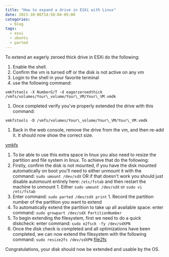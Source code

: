 ```yaml
---
title: "How to expand a drive in ESXi with Linux"
date: 2023-10-06T14:50:04-05:00
categories:
  - blog
tags:
  - esxi
  - ubuntu
  - parted
---
```


To extend an eagerly zeroed thick drive in ESXi do the following:

1. Enable the shell.
2. Confirm the vm is turned off or the disk is not active on any vm
3. Login to the shell in your favorite terminal
4. use the following command:

`vmkfstools -X NumberG/T -d eagerzeroedthick /vmfs/volumes/Your\_volume/Your\_VM/Your\_VM.vmdk`

1. Once completed verify you've properly extended the drive with this command:

`vmkfstools -D /vmfs/volumes/Your\_volume/Your\_VM/Your\_VM.vmdk`

1. Back in the web console, remove the drive from the vm, and then re-add it. It should now show the correct size.

[vmkfs](Source)

1. To be able to use this extra space in linux you also need to resize the partition and file system in linux. To achieve that do the following:
  1. Firstly, confirm the disk is not mounted, if you have the disk mounted automatically on boot you'll need to either unmount it with the command: `sudo umount /dev/sdX` OR if that doesn't work you should just disable automount entirely here: `/etc/fstab` and then restart the machine to unmount
    1. Either `sudo umount /dev/sdX` or `sudo vi /etc/fstab`
  2. Enter command: `sudo parted /dev/sdX print`
    1. Record the partition number of the partition you want to extend
  3. To automatically extend the partition to take up all available space: enter command: `sudo growpart /dev/sdX PartitionNumber`
  4. To begin extending the filesystem, first we need to do a quick diskcheck: enter command: `sudo e2fsck -fy /dev/sdXPN`
  5. Once the disk check is completed and all optimizations have been completed, we can now extend the filesystem with the following command: `sudo resize2fs /dev/sdXPN`
[file2fs](Source)

Congratulations, your disk should now be extended and usable by the OS.

[vmkfs]: https://tutoexpress.com/index.php/vmware-extend-an-eager-zeroed-thick-disk-keeping-its-format/
[file2fs]: https://access.redhat.com/articles/1196353
